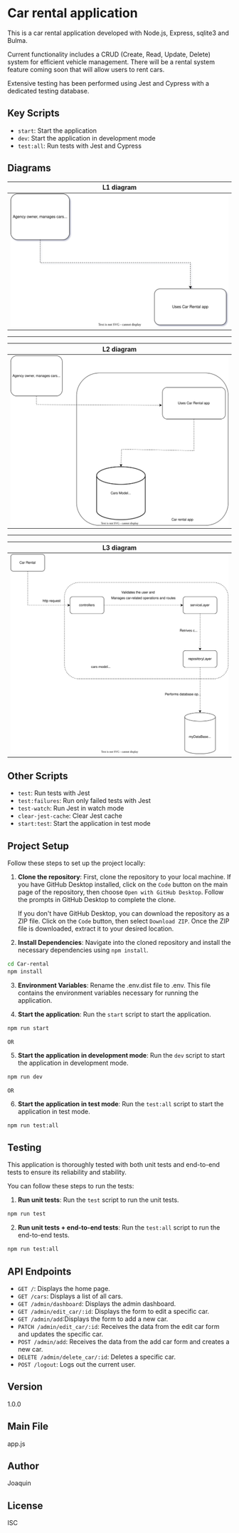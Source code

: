# Car rental application

This is a car rental application developed with Node.js, Express, sqlite3 and Bulma.

Current functionality includes a CRUD (Create, Read, Update, Delete) system for efficient vehicle management. There will be a rental system feature coming soon that will allow users to rent cars.

Extensive testing has been performed using Jest and Cypress with a dedicated testing database.

## Key Scripts

- `start`: Start the application
- `dev`: Start the application in development mode
- `test:all`: Run tests with Jest and Cypress

## Diagrams

| L1 diagram |
|:---:|
| ![L1 diagram](./assets/diagrams/L1-diagram.svg) |
---
| L2 diagram |
|:---:|
| ![L2 diagram](./assets/diagrams/L2-diagram.svg) |
 ---
| L3 diagram |
|:---:|
| ![L3 diagram](./assets/diagrams/L3-diagram.svg) |


## Other Scripts

- `test`: Run tests with Jest
- `test:failures`: Run only failed tests with Jest
- `test-watch`: Run Jest in watch mode
- `clear-jest-cache`: Clear Jest cache
- `start:test`: Start the application in test mode

## Project Setup

Follow these steps to set up the project locally:

1. **Clone the repository**: First, clone the repository to your local machine. If you have GitHub Desktop installed, click on the `Code` button on the main page of the repository, then choose `Open with GitHub Desktop`. Follow the prompts in GitHub Desktop to complete the clone.

   If you don't have GitHub Desktop, you can download the repository as a ZIP file. Click on the `Code` button, then select `Download ZIP`. Once the ZIP file is downloaded, extract it to your desired location.

2. **Install Dependencies**: Navigate into the cloned repository and install the necessary dependencies using `npm install`.

```bash
cd Car-rental
npm install
```

3. **Environment Variables**: Rename the .env.dist file to .env. This file contains the environment variables necessary for running the application.

4. **Start the application**: Run the `start` script to start the application.

```bash
npm run start
```

    OR

5. **Start the application in development mode**: Run the `dev` script to start the application in development mode.

```bash
npm run dev
```

    OR

6. **Start the application in test mode**: Run the `test:all` script to start the application in test mode.

```bash
npm run test:all
```

## Testing

This application is thoroughly tested with both unit tests and end-to-end tests to ensure its reliability and stability.

You can follow these steps to run the tests:

1. **Run unit tests**: Run the `test` script to run the unit tests.

```bash
npm run test
```

2. **Run unit tests + end-to-end tests**: Run the `test:all` script to run the end-to-end tests.

```bash
npm run test:all
```

## API Endpoints

- `GET /`: Displays the home page.
- `GET /cars`: Displays a list of all cars.
- `GET /admin/dashboard`: Displays the admin dashboard.
- `GET /admin/edit_car/:id`: Displays the form to edit a specific car.
- `GET /admin/add`:Displays the form to add a new car.
- `PATCH /admin/edit_car/:id`: Receives the data from the edit car form and updates the specific car.
- `POST /admin/add`: Receives the data from the add car form and creates a new car.
- `DELETE /admin/delete_car/:id`: Deletes a specific car.
- `POST /logout`: Logs out the current user.

## Version

1.0.0

## Main File

app.js

## Author

Joaquin

## License

ISC
